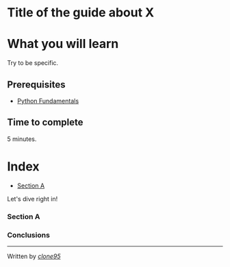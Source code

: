 # Title of the guide about X

# What you will learn 
Try to be specific.

## Prerequisites
- [Python Fundamentals](prerequisites.md)


## Time to complete
5 minutes.


# Index
 - [Section A](#section-a)


Let's dive right in!
 
### Section A

### Conclusions


----
Written by [_clone95_](https://github.com/clone95)
